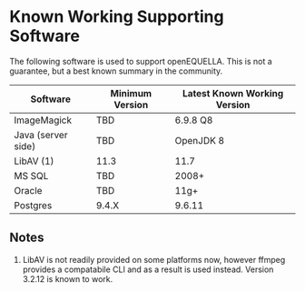 # Known Working Supporting Software

The following software is used to support openEQUELLA. This is not a guarantee, but a best known
summary in the community.

| Software           | Minimum Version | Latest Known Working Version |
| ------------------ | --------------- | ---------------------------- |
| ImageMagick        | TBD             | 6.9.8 Q8                     |
| Java (server side) | TBD             | OpenJDK 8                    |
| LibAV (1)          | 11.3            | 11.7                         |
| MS SQL             | TBD             | 2008+                        |
| Oracle             | TBD             | 11g+                         |
| Postgres           | 9.4.X           | 9.6.11                       |

## Notes

1. LibAV is not readily provided on some platforms now, however ffmpeg provides a compatabile CLI
   and as a result is used instead. Version 3.2.12 is known to work.
